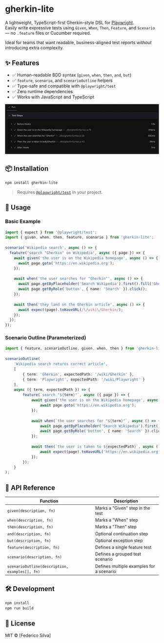 # gherkin-lite

A lightweight, TypeScript-first Gherkin-style DSL for [Playwright](https://playwright.dev/).  
Easily write expressive tests using `Given`, `When`, `Then`, `Feature`, and `Scenario` — no `.feature` files or Cucumber required.

Ideal for teams that want readable, business-aligned test reports *without* introducing extra complexity.


## ✨ Features

- ✅ Human-readable BDD syntax (`given`, `when`, `then`, `and`, `but`)
- ✅ `feature`, `scenario`, and `scenarioOutline` helpers
- ✅ Type-safe and compatible with `@playwright/test`
- ✅ Zero runtime dependencies
- ✅ Works with JavaScript and TypeScript

![Example test report with Gherkin steps](img/report.png)

## 📦 Installation

```bash
npm install gherkin-lite
```

> Requires [`@playwright/test`](https://playwright.dev/) in your project.

## 🚀 Usage

### Basic Example

```ts
import { expect } from '@playwright/test';
import { given, when, then, feature, scenario } from 'gherkin-lite';

scenario('Wikipedia search', async () => {
  feature('search "Gherkin" on Wikipedia', async ({ page }) => {
    await given('the user is on the Wikipedia homepage', async () => {
      await page.goto('https://en.wikipedia.org');
    });

    await when('the user searches for "Gherkin"', async () => {
      await page.getByPlaceholder('Search Wikipedia').first().fill('Gherkin');
      await page.getByRole('button', { name: 'Search' }).click();
    });

    await then('they land on the Gherkin article', async () => {
      await expect(page).toHaveURL(/\/wiki\/Gherkin/);
    });
  });
});
```

### Scenario Outline (Parameterized)

```ts
import { feature, scenarioOutline, given, when, then } from 'gherkin-lite';

scenarioOutline(
    'Wikipedia search returns correct article',
    [
        { term: 'Gherkin', expectedPath: '/wiki/Gherkin' },
        { term: 'Playwright', expectedPath: '/wiki/Playwright' }
    ],
    async ({ term, expectedPath }) => {
        feature(`search "${term}"`, async ({ page }) => {
            await given('the user is on the Wikipedia homepage', async () => {
                await page.goto('https://en.wikipedia.org');
            });

            await when(`the user searches for "${term}"`, async () => {
                await page.getByPlaceholder('Search Wikipedia').first().fill(term);
                await page.getByRole('button', { name: 'Search' }).click();
            });

            await then(`the user is taken to ${expectedPath}`, async () => {
                await expect(page).toHaveURL('https://en.wikipedia.org' + expectedPath);
            });
        });
    }
);
```

## 🧱 API Reference

| Function                  | Description                                   |
|---------------------------|-----------------------------------------------|
| `given(description, fn)`  | Marks a "Given" step in the test              |
| `when(description, fn)`   | Marks a "When" step                           |
| `then(description, fn)`   | Marks a "Then" step                           |
| `and(description, fn)`    | Optional continuation step                    |
| `but(description, fn)`    | Optional exception step                       |
| `feature(description, fn)`| Defines a single feature test                 |
| `scenario(description, fn)`| Defines a grouped test scenario              |
| `scenarioOutline(description, examples[], fn)` | Defines multiple examples for a scenario |

## 🛠 Development

```bash
npm install
npm run build
```

## 📄 License

MIT © [Federico Silva]